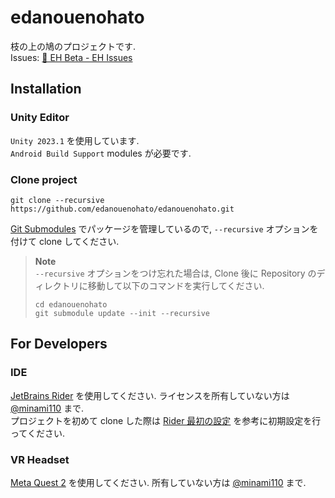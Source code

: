 # edanouenohato
枝の上の鳩のプロジェクトです.  
Issues: [🚀 EH Beta - EH Issues](https://scrapbox.io/eh-issues/%F0%9F%9A%80_EH_Beta)

## Installation
### Unity Editor
`Unity 2023.1` を使用しています.  
`Android Build Support` modules が必要です.  

### Clone project
```console
git clone --recursive https://github.com/edanouenohato/edanouenohato.git
```
[Git Submodules](https://git-scm.com/book/en/v2/Git-Tools-Submodules) でパッケージを管理しているので, `--recursive` オプションを付けて clone してください.  

> **Note**  
> `--recursive` オプションをつけ忘れた場合は, Clone 後に Repository のディレクトリに移動して以下のコマンドを実行してください.
> ```console
> cd edanouenohato
> git submodule update --init --recursive
> ```

## For Developers  
### IDE
[JetBrains Rider](https://www.jetbrains.com/rider/) を使用してください. ライセンスを所有していない方は [@minami110](https://github.com/minami110) まで.    
プロジェクトを初めて clone した際は [Rider 最初の設定](https://scrapbox.io/edanoue/Rider_最初の設定) を参考に初期設定を行ってください.

### VR Headset
[Meta Quest 2](https://www.meta.com/jp/quest/products/quest-2/) を使用してください. 所有していない方は [@minami110](https://github.com/minami110) まで.
